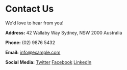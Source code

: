 # Contact Us

We'd love to hear from you!

**Address:**
42 Wallaby Way
Sydney, NSW 2000
Australia

**Phone:**
(02) 9876 5432

**Email:**
info@example.com

**Social Media:**
[Twitter](https://twitter.com/example)
[Facebook](https://facebook.com/example)
[LinkedIn](https://linkedin.com/company/example)
